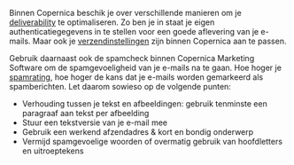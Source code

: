 Binnen Copernica beschik je over verschillende manieren om je
[deliverability](./tips-for-an-optimal-deliverability-using-copernica.md)
te optimaliseren. Zo ben je in staat je eigen authenticatiegegevens in
te stellen voor een goede aflevering van je e-mails. Maar ook je
[verzendinstellingen](http://www.copernica.com/nl/over-ons/nieuws/bouncemanagement-met-copernica)
zijn binnen Copernica aan te passen.

Gebruik daarnaast ook de spamcheck binnen Copernica Marketing Software
om de spamgevoeligheid van je e-mails na te gaan. Hoe hoger je
[spamrating](http://www.copernica.com/nl/over-ons/nieuws/verlaag-je-spamrating-enkele-aandachtspunten),
hoe hoger de kans dat je e-mails worden gemarkeerd als spamberichten.
Let daarom sowieso op de volgende punten:

-   Verhouding tussen je tekst en afbeeldingen: gebruik tenminste een
    paragraaf aan tekst per afbeelding
-   Stuur een tekstversie van je e-mail mee
-   Gebruik een werkend afzendadres & kort en bondig onderwerp
-   Vermijd spamgevoelige woorden of overmatig gebruik van hoofdletters
    en uitroeptekens

